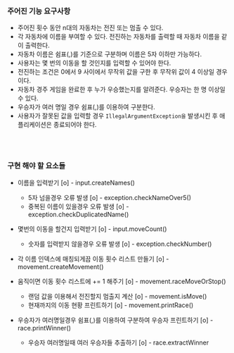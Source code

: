 ### 주어진 기능 요구사항

- 주어진 횟수 동안 n대의 자동차는 전진 또는 멈출 수 있다. 
- 각 자동차에 이름을 부여할 수 있다. 전진하는 자동차를 출력할 때 자동차 이름을 같이 출력한다. 
- 자동차 이름은 쉼표(,)를 기준으로 구분하며 이름은 5자 이하만 가능하다. 
- 사용자는 몇 번의 이동을 할 것인지를 입력할 수 있어야 한다. 
- 전진하는 조건은 0에서 9 사이에서 무작위 값을 구한 후 무작위 값이 4 이상일 경우이다. 
- 자동차 경주 게임을 완료한 후 누가 우승했는지를 알려준다. 우승자는 한 명 이상일 수 있다. 
- 우승자가 여러 명일 경우 쉼표(,)를 이용하여 구분한다. 
- 사용자가 잘못된 값을 입력할 경우 `IllegalArgumentException을` 발생시킨 후 애플리케이션은 종료되어야 한다.


<br/>
<br/>

### 구현 해야 할 요소들

- 이름을 입력받기 [o] - input.createNames()
  - 5자 넘을경우 오류 발생 [o] - exception.checkNameOver5()
  - 중복된 이름이 있을경우 오류 발생 [o] - exception.checkDuplicatedName()
  
    
- 몇번의 이동을 할건지 입력받기 [o] - input.moveCount()
  - 숫자를 입력받지 않을경우 오류 발생 [o] - exception.checkNumber()
  

- 각 이름 인덱스에 매칭되게끔 이동 횟수 리스트 만들기 [o] - movement.createMovement()
  
  
- 움직이면 이동 횟수 리스트에 += 1 해주기 [o] - movement.raceMoveOrStop() 
  - 랜덤 값을 이용해서 전진할지 멈출지 계산 [o] - movement.isMove()
  - 현재까지의 이동 현황 프린트하기 [o] - movement.printRace()
  

- 우승자가 여러명일경우 쉼표(,)를 이용하여 구분하여 우승자 프린트하기 [o] - race.printWinner()
  - 우승자 여러명일때 여러 우승자들 추출하기 [o] - race.extractWinner
